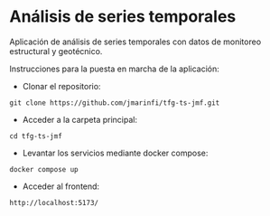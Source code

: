 # Análisis de series temporales

Aplicación de análisis de series temporales con datos de monitoreo estructural y geotécnico.

Instrucciones para la puesta en marcha de la aplicación:

- Clonar el repositorio:

`git clone https://github.com/jmarinfi/tfg-ts-jmf.git`

- Acceder a la carpeta principal:

`cd tfg-ts-jmf`

- Levantar los servicios mediante docker compose:

`docker compose up`

- Acceder al frontend:

`http://localhost:5173/`